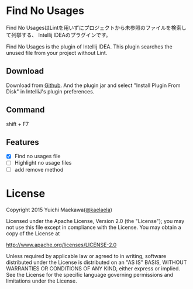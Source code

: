 # Find No Usages

Find No UsagesはLintを用いずにプロジェクトから未参照のファイルを検索して列挙する、
Intellij IDEAのプラグインです。

Find No Usages is the plugin of Intellij   IDEA.
This plugin searches the unused file from your project without Lint.

## Download
Download from [Github](https://github.com/kaelaela/FindNoUsages/raw/master/FindNoUsages.jar). And the plugin jar and select "Install Plugin From Disk" in IntelliJ's plugin preferences.

## Command

shift + F7

## Features

- [x] Find no usages file
- [ ] Highlight no usage files
- [ ] add remove method

# License
Copyright 2015 Yuichi Maekawa([@kaelaela](https://github.com/kaelaela))

Licensed under the Apache License, Version 2.0 (the "License");
you may not use this file except in compliance with the License.
You may obtain a copy of the License at

   http://www.apache.org/licenses/LICENSE-2.0

   Unless required by applicable law or agreed to in writing, software
   distributed under the License is distributed on an "AS IS" BASIS,
   WITHOUT WARRANTIES OR CONDITIONS OF ANY KIND, either express or implied.
   See the License for the specific language governing permissions and
   limitations under the License.
